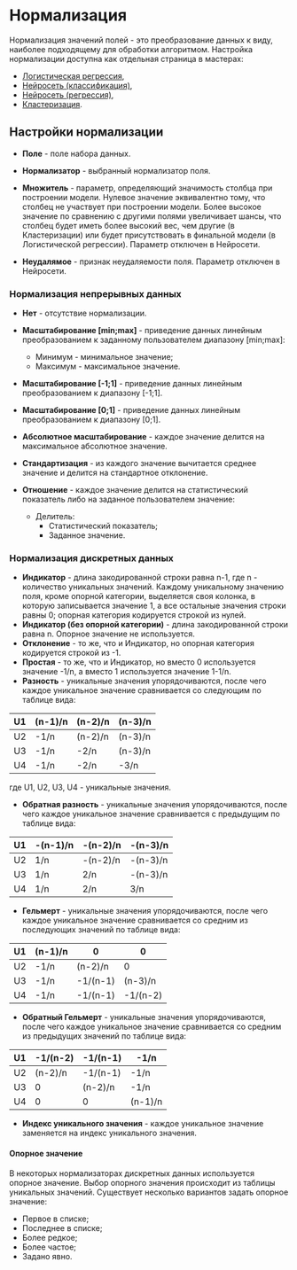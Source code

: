 # Нормализация

Нормализация значений полей - это преобразование данных к виду, наиболее подходящему для обработки алгоритмом.
Настройка нормализации доступна как отдельная страница в мастерах:

* [Логистическая регрессия](./datamining/logistic_regression.md),
* [Нейросеть (классификация)](./datamining//neural_network_classification.md),
* [Нейросеть (регрессия)](./datamining/neural_network_regression.md),
* [Кластеризация](./datamining/clustering.md).

## Настройки нормализации

* **Поле** - поле набора данных.

* **Нормализатор** - выбранный нормализатор поля.

* **Множитель** - параметр, определяющий значимость столбца при построении модели. Нулевое значение эквивалентно тому, что столбец не участвует при построении модели. Более высокое значение по сравнению с другими полями увеличивает шансы, что столбец будет иметь более высокий вес, чем другие (в Кластеризации) или будет присутствовать в финальной модели (в Логистической регрессии). Параметр отключен в Нейросети.

* **Неудалямое** - признак неудаляемости поля. Параметр отключен в Нейросети.

### Нормализация непрерывных данных

* **Нет** - отсутствие нормализации.

* **Масштабирование [min;max]** - приведение данных линейным преобразованием к заданному пользователем диапазону [min;max]:
  * Минимум - минимальное значение;
  * Максимум - максимальное значение.

* **Масштабирование [-1;1]** - приведение данных линейным преобразованием к диапазону [-1;1].

* **Масштабирование [0;1]** - приведение данных линейным преобразованием к диапазону [0;1].

* **Абсолютное масштабирование** - каждое значение делится на максимальное абсолютное значение.

* **Стандартизация** - из каждого значение вычитается среднее значение и делится на стандартное отклонение.

* **Отношение** - каждое значение делится на статистический показатель либо на заданное пользователем значение:
  * Делитель:
    * Статистический показатель;
    * Заданное значение.

### Нормализация дискретных данных

* **Индикатор** - длина закодированной строки равна n-1, где n - количество уникальных значений. Каждому уникальному значению поля, кроме опорной категории, выделяется своя колонка, в которую записывается значение 1, а все остальные значения строки равны 0; опорная категория кодируется строкой из нулей.
* **Индикатор (без опорной категории)** - длина закодированной строки равна n. Опорное значение не используется.
* **Отклонение** - то же, что и Индикатор, но опорная категория кодируется строкой из -1.
* **Простая** - то же, что и Индикатор, но вместо 0 используется значение -1/n, а вместо 1 используется значение 1-1/n.
* **Разность** - уникальные значения упорядочиваются, после чего каждое уникальное значение сравнивается со следующим по таблице вида:

 | U1 | (n-1)/n | (n-2)/n | (n-3)/n |
 | -------- | -------- | -------- | -------- |
 | U2 | -1/n | (n-2)/n | (n-3)/n |
 | U3 | -1/n | -2/n | (n-3)/n |
 | U4 | -1/n | -2/n | -3/n |

где U1, U2, U3, U4 - уникальные значения.

* **Обратная разность** - уникальные значения упорядочиваются, после чего каждое уникальное значение сравнивается с предыдущим по таблице вида:

 | U1 | -(n-1)/n | -(n-2)/n | -(n-3)/n |
 | -------- | -------- | -------- | -------- |
 | U2 | 1/n | -(n-2)/n | -(n-3)/n |
 | U3 | 1/n | 2/n | -(n-3)/n |
 | U4 | 1/n | 2/n | 3/n |

* **Гельмерт** - уникальные значения упорядочиваются, после чего каждое уникальное значение сравнивается со средним из последующих значений по таблице вида:

 | U1 | (n-1)/n | 0 | 0 |
 | -------- | -------- | -------- | -------- |
 | U2 | -1/n | (n-2)/n | 0 |
 | U3 | -1/n | -1/(n-1) | (n-3)/n |
 | U4 | -1/n | -1/(n-1) | -1/(n-2) |

* **Обратный Гельмерт** - уникальные значения упорядочиваются, после чего каждое уникальное значение сравнивается со средним из предыдущих значений по таблице вида:

 | U1 | -1/(n-2) | -1/(n-1) | -1/n |
 | -------- | -------- | -------- | -------- |
 | U2 | (n-2)/n | -1/(n-1) | -1/n |
 | U3 | 0 | (n-2)/n | -1/n |
 | U4 | 0 | 0 | (n-1)/n |

* **Индекс уникального значения** - каждое уникальное значение заменяется на индекс уникального значения.

#### Опорное значение

В некоторых нормализаторах дискретных данных используется опорное значение. Выбор опорного значения происходит из таблицы уникальных значений. Существует несколько вариантов задать опорное значение:

* Первое в списке;
* Последнее в списке;
* Более редкое;
* Более частое;
* Задано явно.
